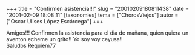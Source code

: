 +++
title = "Confirmen asistencia!!!"
slug = "20010209180811438"
date = "2001-02-09 18:08:11"
[taxonomies]
tema = ["ChorosViejos"]
autor = ["Oscar Ulises López Escárcega"]
+++

Amigos!!! Confirmen la asistencia para el dia de mañana, quien quiera un
aventon echeme un grito!! Yo soy voy ceyusa!!  
Saludos Requiem77

